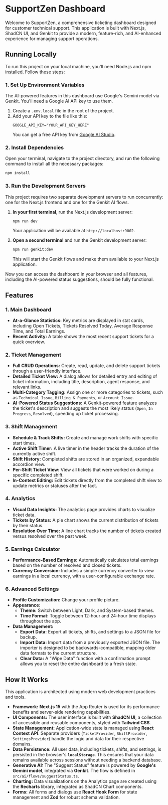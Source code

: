 # SupportZen Dashboard

Welcome to SupportZen, a comprehensive ticketing dashboard designed for customer technical support. This application is built with Next.js, ShadCN UI, and Genkit to provide a modern, feature-rich, and AI-enhanced experience for managing support operations.

## Running Locally

To run this project on your local machine, you'll need Node.js and npm installed. Follow these steps:

### 1. Set Up Environment Variables

The AI-powered features in this dashboard use Google's Gemini model via Genkit. You'll need a Google AI API key to use them.

1.  Create a `.env.local` file in the root of the project.
2.  Add your API key to the file like this:
    ```
    GOOGLE_API_KEY="YOUR_API_KEY_HERE"
    ```
    You can get a free API key from [Google AI Studio](https://aistudio.google.com/app/apikey).

### 2. Install Dependencies

Open your terminal, navigate to the project directory, and run the following command to install all the necessary packages:

```bash
npm install
```

### 3. Run the Development Servers

This project requires two separate development servers to run concurrently: one for the Next.js frontend and one for the Genkit AI flows.

1.  **In your first terminal**, run the Next.js development server:
    ```bash
    npm run dev
    ```
    Your application will be available at `http://localhost:9002`.

2.  **Open a second terminal** and run the Genkit development server:
    ```bash
    npm run genkit:dev
    ```
    This will start the Genkit flows and make them available to your Next.js application.

Now you can access the dashboard in your browser and all features, including the AI-powered status suggestions, should be fully functional.

## Features

### 1. Main Dashboard
- **At-a-Glance Statistics:** Key metrics are displayed in stat cards, including Open Tickets, Tickets Resolved Today, Average Response Time, and Total Earnings.
- **Recent Activity:** A table shows the most recent support tickets for a quick overview.

### 2. Ticket Management
- **Full CRUD Operations:** Create, read, update, and delete support tickets through a user-friendly interface.
- **Detailed Ticket View:** A dialog allows for detailed entry and editing of ticket information, including title, description, agent response, and relevant links.
- **Multi-Category Tagging:** Assign one or more categories to tickets, such as `Technical Issue`, `Billing & Payments`, or `Account Issue`.
- **AI-Powered Status Suggestions:** A Genkit-powered feature analyzes the ticket's description and suggests the most likely status (`Open`, `In Progress`, `Resolved`), speeding up ticket processing.

### 3. Shift Management
- **Schedule & Track Shifts:** Create and manage work shifts with specific start times.
- **Active Shift Timer:** A live timer in the header tracks the duration of the currently active shift.
- **Shift History:** Completed shifts are stored in an organized, expandable accordion view.
- **Per-Shift Ticket View:** View all tickets that were worked on during a specific completed shift.
- **In-Context Editing:** Edit tickets directly from the completed shift view to update metrics or statuses after the fact.

### 4. Analytics
- **Visual Data Insights:** The analytics page provides charts to visualize ticket data.
- **Tickets by Status:** A pie chart shows the current distribution of tickets by their status.
- **Resolution Over Time:** A line chart tracks the number of tickets created versus resolved over the past week.

### 5. Earnings Calculator
- **Performance-Based Earnings:** Automatically calculates total earnings based on the number of resolved and closed tickets.
- **Currency Conversion:** Includes a simple currency converter to view earnings in a local currency, with a user-configurable exchange rate.

### 6. Advanced Settings
- **Profile Customization:** Change your profile picture.
- **Appearance:**
  - **Theme:** Switch between Light, Dark, and System-based themes.
  - **Time Format:** Toggle between 12-hour and 24-hour time displays throughout the app.
- **Data Management:**
  - **Export Data:** Export all tickets, shifts, and settings to a JSON file for backup.
  - **Import Data:** Import data from a previously exported JSON file. The importer is designed to be backwards-compatible, mapping older data formats to the current structure.
  - **Clear Data:** A "Wipe Data" function with a confirmation prompt allows you to reset the entire dashboard to a fresh state.

## How It Works

This application is architected using modern web development practices and tools.

- **Framework:** **Next.js 15** with the App Router is used for its performance benefits and server-side rendering capabilities.
- **UI Components:** The user interface is built with **ShadCN UI**, a collection of accessible and reusable components, styled with **Tailwind CSS**.
- **State Management:** Application-wide state is managed using **React Context API**. Separate providers (`TicketProvider`, `ShiftProvider`, `SettingsProvider`) handle the logic and data for their respective domains.
- **Data Persistence:** All user data, including tickets, shifts, and settings, is persisted in the browser's **`localStorage`**. This ensures that your data remains available across sessions without needing a backend database.
- **Generative AI:** The "Suggest Status" feature is powered by **Google's Gemini model**, integrated via **Genkit**. The flow is defined in `src/ai/flows/suggestStatus.ts`.
- **Charting:** Data visualizations on the Analytics page are created using the **Recharts** library, integrated as ShadCN Chart components.
- **Forms:** All forms and dialogs use **React Hook Form** for state management and **Zod** for robust schema validation.